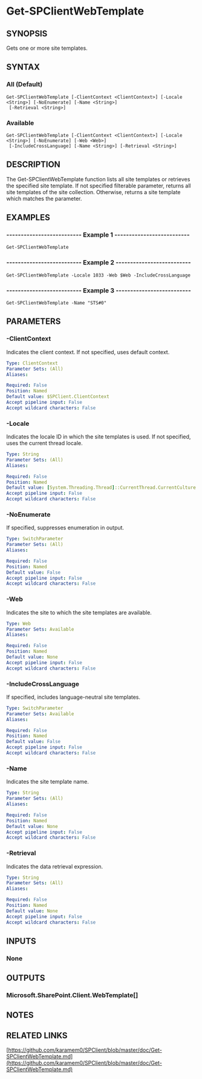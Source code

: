 # Get-SPClientWebTemplate

## SYNOPSIS
Gets one or more site templates.

## SYNTAX

### All (Default)
```
Get-SPClientWebTemplate [-ClientContext <ClientContext>] [-Locale <String>] [-NoEnumerate] [-Name <String>]
 [-Retrieval <String>]
```

### Available
```
Get-SPClientWebTemplate [-ClientContext <ClientContext>] [-Locale <String>] [-NoEnumerate] [-Web <Web>]
 [-IncludeCrossLanguage] [-Name <String>] [-Retrieval <String>]
```

## DESCRIPTION
The Get-SPClientWebTemplate function lists all site templates or retrieves the specified site template.
If not specified filterable parameter, returns all site templates of the site collection.
Otherwise, returns a site template which matches the parameter.

## EXAMPLES

### -------------------------- Example 1 --------------------------
```
Get-SPClientWebTemplate
```

### -------------------------- Example 2 --------------------------
```
Get-SPClientWebTemplate -Locale 1033 -Web $Web -IncludeCrossLanguage
```

### -------------------------- Example 3 --------------------------
```
Get-SPClientWebTemplate -Name "STS#0"
```

## PARAMETERS

### -ClientContext
Indicates the client context.
If not specified, uses default context.

```yaml
Type: ClientContext
Parameter Sets: (All)
Aliases: 

Required: False
Position: Named
Default value: $SPClient.ClientContext
Accept pipeline input: False
Accept wildcard characters: False
```

### -Locale
Indicates the locale ID in which the site templates is used.
If not specified, uses the current thread locale.

```yaml
Type: String
Parameter Sets: (All)
Aliases: 

Required: False
Position: Named
Default value: [System.Threading.Thread]::CurrentThread.CurrentCulture.LCID
Accept pipeline input: False
Accept wildcard characters: False
```

### -NoEnumerate
If specified, suppresses enumeration in output.

```yaml
Type: SwitchParameter
Parameter Sets: (All)
Aliases: 

Required: False
Position: Named
Default value: False
Accept pipeline input: False
Accept wildcard characters: False
```

### -Web
Indicates the site to which the site templates are available.

```yaml
Type: Web
Parameter Sets: Available
Aliases: 

Required: False
Position: Named
Default value: None
Accept pipeline input: False
Accept wildcard characters: False
```

### -IncludeCrossLanguage
If specified, includes language-neutral site templates.

```yaml
Type: SwitchParameter
Parameter Sets: Available
Aliases: 

Required: False
Position: Named
Default value: False
Accept pipeline input: False
Accept wildcard characters: False
```

### -Name
Indicates the site template name.

```yaml
Type: String
Parameter Sets: (All)
Aliases: 

Required: False
Position: Named
Default value: None
Accept pipeline input: False
Accept wildcard characters: False
```

### -Retrieval
Indicates the data retrieval expression.

```yaml
Type: String
Parameter Sets: (All)
Aliases: 

Required: False
Position: Named
Default value: None
Accept pipeline input: False
Accept wildcard characters: False
```

## INPUTS

### None

## OUTPUTS

### Microsoft.SharePoint.Client.WebTemplate[]

## NOTES

## RELATED LINKS

[https://github.com/karamem0/SPClient/blob/master/doc/Get-SPClientWebTemplate.md](https://github.com/karamem0/SPClient/blob/master/doc/Get-SPClientWebTemplate.md)

